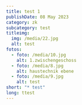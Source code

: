 ```yaml
---
title: test 1
publishDate: 08 May 2023
category: zk
subcategory: test
titleimg:
  img: /media/22.jpg
  alt: test
fotos:
  - foto: /media/10.jpg
    alt: 1.zwischengeschoss
  - foto: /media/8.jpg
    alt: haustechnik ebene
  - foto: /media/9.jpg
    alt: test
short: "* test"
long: ttest
---
```

